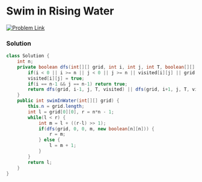 # Swim in Rising Water

[![Problem Link](https://img.shields.io/badge/-LeetCode-FFA116?style=for-the-badge&logo=LeetCode&logoColor=black)](https://leetcode.com/problems/swim-in-rising-water/)



### Solution
```java
class Solution {
    int n;
    private boolean dfs(int[][] grid, int i, int j, int T, boolean[][] visited) {
        if(i < 0 || i >= n || j < 0 || j >= n || visited[i][j] || grid[i][j] > T) return false;
        visited[i][j] = true;
        if(i == n-1 && j == n-1) return true;
        return dfs(grid, i-1, j, T, visited) || dfs(grid, i+1, j, T, visited) || dfs(grid, i, j-1, T, visited) || dfs(grid, i, j+1, T, visited);
    }
    public int swimInWater(int[][] grid) {
        this.n = grid.length;
        int l = grid[0][0], r = n*n - 1;
        while(l < r) {
            int m = l + ((r-l) >> 1);
            if(dfs(grid, 0, 0, m, new boolean[n][n])) {
                r = m;
            } else {
                l = m + 1;
            }
        }
        return l;
    }
}

```
